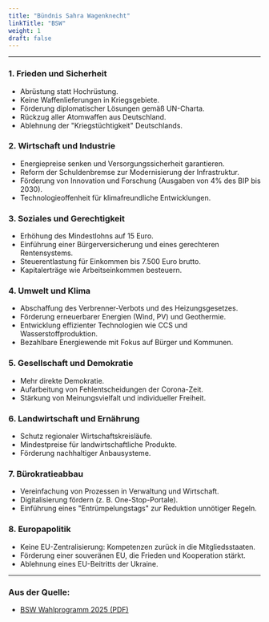 ```yaml
---
title: "Bündnis Sahra Wagenknecht"
linkTitle: "BSW"
weight: 1
draft: false
---
```

---
### 1. Frieden und Sicherheit
- Abrüstung statt Hochrüstung.
- Keine Waffenlieferungen in Kriegsgebiete.
- Förderung diplomatischer Lösungen gemäß UN-Charta.
- Rückzug aller Atomwaffen aus Deutschland.
- Ablehnung der "Kriegstüchtigkeit" Deutschlands.

### 2. Wirtschaft und Industrie
- Energiepreise senken und Versorgungssicherheit garantieren.
- Reform der Schuldenbremse zur Modernisierung der Infrastruktur.
- Förderung von Innovation und Forschung (Ausgaben von 4% des BIP bis 2030).
- Technologieoffenheit für klimafreundliche Entwicklungen.

### 3. Soziales und Gerechtigkeit
- Erhöhung des Mindestlohns auf 15 Euro.
- Einführung einer Bürgerversicherung und eines gerechteren Rentensystems.
- Steuerentlastung für Einkommen bis 7.500 Euro brutto.
- Kapitalerträge wie Arbeitseinkommen besteuern.

### 4. Umwelt und Klima
- Abschaffung des Verbrenner-Verbots und des Heizungsgesetzes.
- Förderung erneuerbarer Energien (Wind, PV) und Geothermie.
- Entwicklung effizienter Technologien wie CCS und Wasserstoffproduktion.
- Bezahlbare Energiewende mit Fokus auf Bürger und Kommunen.

### 5. Gesellschaft und Demokratie
- Mehr direkte Demokratie.
- Aufarbeitung von Fehlentscheidungen der Corona-Zeit.
- Stärkung von Meinungsvielfalt und individueller Freiheit.

### 6. Landwirtschaft und Ernährung
- Schutz regionaler Wirtschaftskreisläufe.
- Mindestpreise für landwirtschaftliche Produkte.
- Förderung nachhaltiger Anbausysteme.

### 7. Bürokratieabbau
- Vereinfachung von Prozessen in Verwaltung und Wirtschaft.
- Digitalisierung fördern (z. B. One-Stop-Portale).
- Einführung eines "Entrümpelungstags" zur Reduktion unnötiger Regeln.

### 8. Europapolitik
- Keine EU-Zentralisierung: Kompetenzen zurück in die Mitgliedsstaaten.
- Förderung einer souveränen EU, die Frieden und Kooperation stärkt.
- Ablehnung eines EU-Beitritts der Ukraine.

---

### Aus der Quelle:
 - [BSW Wahlprogramm 2025 (PDF)](https://bsw-vg.de/wp-content/themes/bsw/assets/downloads/BSW%20Wahlprogramm%202025.pdf)
